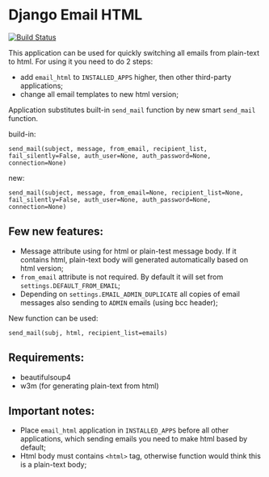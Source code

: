 # Django Email HTML

[![Build Status](https://travis-ci.org/ramusus/django-email-html.png?branch=master)](https://travis-ci.org/ramusus/django-email-html)

This application can be used for quickly switching all emails from plain-text to html. For using it you need to do 2 steps:

* add ``email_html`` to ``INSTALLED_APPS`` higher, then other third-party applications;
* change all email templates to new html version;

Application substitutes built-in ``send_mail`` function by new smart ``send_mail`` function.

build-in:

    send_mail(subject, message, from_email, recipient_list, fail_silently=False, auth_user=None, auth_password=None, connection=None)

new:

    send_mail(subject, message, from_email=None, recipient_list=None, fail_silently=False, auth_user=None, auth_password=None, connection=None)

## Few new features:

* Message attribute using for html or plain-test message body. If it contains html, plain-text body will generated automatically based on html version;
* ``from_email`` attribute is not required. By default it will set from ``settings.DEFAULT_FROM_EMAIL``;
* Depending on ``settings.EMAIL_ADMIN_DUPLICATE`` all copies of email messages also sending to ``ADMIN`` emails (using bcc header);

New function can be used:

    send_mail(subj, html, recipient_list=emails)

## Requirements:

* beautifulsoup4
* w3m (for generating plain-text from html)

## Important notes:

* Place ``email_html`` application in ``INSTALLED_APPS`` before all other applications, which sending emails you need to make html based by default;
* Html body must contains ``<html>`` tag, otherwise function would think this is a plain-text body;